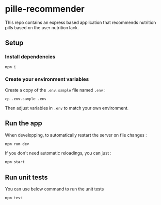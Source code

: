 # pille-recommender

This repo contains an express based application that recommends nutrition pills based on the user nutrition lack.

## Setup

### Install dependencies
```sh
npm i
```
### Create your environment variables

Create a copy of the `.env.sample` file named `.env` : 

```
cp .env.sample .env
```

Then adjust variables in `.env` to match your own environment.

## Run the app

When developping, to automatically restart the server on file changes : 

```sh
npm run dev
```

If you don't need automatic reloadings, you can just : 

```sh
npm start
```

## Run unit tests
You can use below command to run the unit tests

```sh
npm test
```